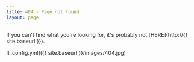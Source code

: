 ```yaml
---
title: 404 - Page not found
layout: page
---
```


If you can't find what you're looking for, it's probably not [HERE](http://{{ site.baseurl }}).

!\[_config.yml\]({{ site.baseurl }}/images/404.jpg)